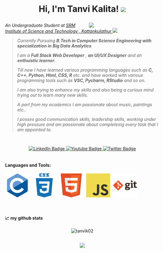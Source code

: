 <!-- 👋 Hi, I’m @tanvik02
- 👀 I’m interested in ...
- 🌱 I’m currently learning ...
- 💞️ I’m looking to collaborate on ...
- 📫 How to reach me ...
-->
<!---
tanvik02/tanvik02 is a ✨ special ✨ repository because its `README.md` (this file) appears on your GitHub profile.
You can click the Preview link to take a look at your changes.
--->

<h1><p align="center">  Hi, I'm Tanvi Kalita! <img src="https://media.giphy.com/media/mGcNjsfWAjY5AEZNw6/giphy.gif" width="50"></h2>
<img align='right' src="https://media.giphy.com/media/ieyl9zmCjO4b4t6qoY/giphy.gif" width="230">

<p><em>An Undergraduate Student at <a href="https://www.srmist.edu.in/">SRM Institute of Science and Technology , Kattankulathur  </a><img src="https://media.giphy.com/media/fYSnHlufseco8Fh93Z/giphy.gif" width="30"></br></a>

>Currently Pursuing **B.Tech in Computer Science Engineering with specialization in Big Data Analytics**<br>
>
>I am a **Full Stack Web Developer** , **an UI/UX Designer** and an **enthuistic learner**. <br />
>
>Till now I have learned various programming languages such as **C, C++, Python, Html, CSS, R** etc. and have worked with various programming tools such as **VSC, Pycharm, RStudio** and so on.<br />
>
>I am also trying to enhance my skills and also being a curious mind trying out to learn many new skills.<br />
>
>A part from my academics I am passionate about music, paintings etc..<br />
>
>I posses good communication skills, leadership skills, working under high pressure and am passionate about completeing every task that I am appointed to.<br />
>

</em></p>
<br>

<div id="badges" align="center">
  <a href="https://www.linkedin.com/in/tanvi-k-01rk2002/">
    <img src="https://img.shields.io/badge/LinkedIn-blue?style=for-the-badge&logo=linkedin&logoColor=white" alt="LinkedIn Badge"/>
  </a>
  <a href="your-youtube-URL">
    <img src="https://img.shields.io/badge/YouTube-red?style=for-the-badge&logo=youtube&logoColor=white" alt="Youtube Badge"/>
  </a>
  <a href="your-twitter-URL">
    <img src="https://img.shields.io/badge/Twitter-blue?style=for-the-badge&logo=twitter&logoColor=white" alt="Twitter Badge"/>
  </a>
</div>
<div align="center">
<img src="https://komarev.com/ghpvc/?username=tanvi02&style=flat-square&color=blue"  alt=""/ >
</div>

<h4>Languages and Tools:</h4>


<div>
  <img src="https://github.com/devicons/devicon/blob/master/icons/c/c-original.svg" title="C" alt="C" width="80" height="80"/>&nbsp;
  <img src="https://github.com/devicons/devicon/blob/master/icons/css3/css3-plain-wordmark.svg"  title="CSS3" alt="CSS" width="80" height="80"/>&nbsp;
  <img src="https://github.com/devicons/devicon/blob/master/icons/html5/html5-original.svg" title="HTML5" alt="HTML" width="80" height="80"/>&nbsp;
  <img src="https://github.com/devicons/devicon/blob/master/icons/javascript/javascript-original.svg" title="JavaScript" alt="JavaScript" width="80" height="80"/>&nbsp;
  <img src="https://github.com/devicons/devicon/blob/master/icons/git/git-original-wordmark.svg" title="Git" **alt="Git" width="80" height="80"/>
   
</div>

<br>

<br>
<h4>📈 my github stats</h2>

<p align="center"> <img src="https://github-readme-stats.vercel.app/api?username=tanvik02&show_icons=true&theme=gotham" alt="tanvik02" />
  
<br>
<br>
  <p align="center"> <img src="http://github-readme-streak-stats.herokuapp.com?user=tanvik02&theme=dark" />
  

